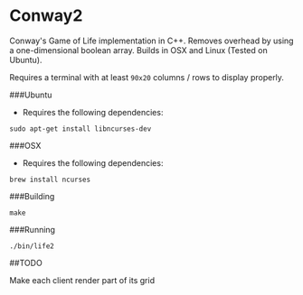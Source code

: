 Conway2
======

Conway's Game of Life implementation in C++. Removes overhead by using a one-dimensional boolean array. Builds in OSX and Linux (Tested on Ubuntu).

Requires a terminal with at least `90x20` columns / rows to display properly.

###Ubuntu

- Requires the following dependencies:

```
sudo apt-get install libncurses-dev
```

###OSX

- Requires the following dependencies:

```
brew install ncurses
```

###Building

```
make
```

###Running

```
./bin/life2
```

##TODO

Make each client render part of its grid
